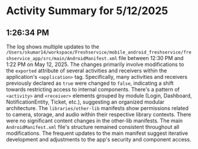 # Activity Summary for 5/12/2025

## 1:26:34 PM
The log shows multiple updates to the `/Users/skumar14/workspace/Freshservice/mobile_android_freshservice/freshservice_app/src/main/AndroidManifest.xml` file between 12:30 PM and 1:22 PM on May 12, 2025.  The changes primarily involve modifications to the `exported` attribute of several activities and receivers within the application's `<application>` tag.  Specifically, many activities and receivers previously declared as `true` were changed to `false`, indicating a shift towards restricting access to internal components.  There's a pattern of  `<activity>` and `<receiver>` elements grouped by module (Login, Dashboard, NotificationEntity, Ticket, etc.),  suggesting an organized modular architecture.  The `libraries/other-lib` manifests show  permissions related to camera, storage, and audio within their respective library contexts. There were no significant content changes in the other-lib manifests. The main `AndroidManifest.xml` file's structure remained consistent throughout all modifications.  The frequent updates to the main manifest suggest iterative development and adjustments to the app's security and component access.
